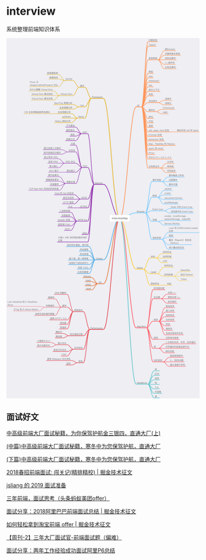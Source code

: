 <!--
 * @Descripttion: 
 * @version: 1.0.0
 * @Author: jimmiezhou
 * @Date: 2019-11-21 14:24:18
 * @LastEditors: jimmiezhou
 * @LastEditTime: 2019-12-04 10:59:21
 -->
# interview
系统整理前端知识体系
 
![alt 属性文本](./InterviewMapMind.png) 

## 面试好文

[中高级前端大厂面试秘籍，为你保驾护航金三银四，直通大厂(上)](https://juejin.im/post/5c64d15d6fb9a049d37f9c20)

[(中篇)中高级前端大厂面试秘籍，寒冬中为您保驾护航，直通大厂](https://juejin.im/post/5c92f499f265da612647b754)

[(下篇)中高级前端大厂面试秘籍，寒冬中为您保驾护航，直通大厂](https://juejin.im/post/5cc26dfef265da037b611738#heading-16)

[2018春招前端面试: 闯关记(精排精校) | 掘金技术征文](https://juejin.im/post/5a998991f265da237f1dbdf9)

[jsliang 的 2019 面试准备](https://juejin.im/post/5c8e4cd3f265da67c87454a0)

[三年前端，面试思考（头条蚂蚁美团offer）](https://juejin.im/post/5bd97627f265da39651c0a4b)

[面试分享：2018阿里巴巴前端面试总结 | 掘金技术征文](https://juejin.im/post/5ab0da85f265da23866fb9b7)

[如何轻松拿到淘宝前端 offer | 掘金技术征文](https://juejin.im/post/5bbc54a2e51d450e5a7445b4)

[【周刊-2】三年大厂面试官-前端面试题（偏难）](https://juejin.im/post/5cb0315f518825215e61ec14)

[面试分享：两年工作经验成功面试阿里P6总结](https://juejin.im/post/5d690c726fb9a06b155dd40d)

